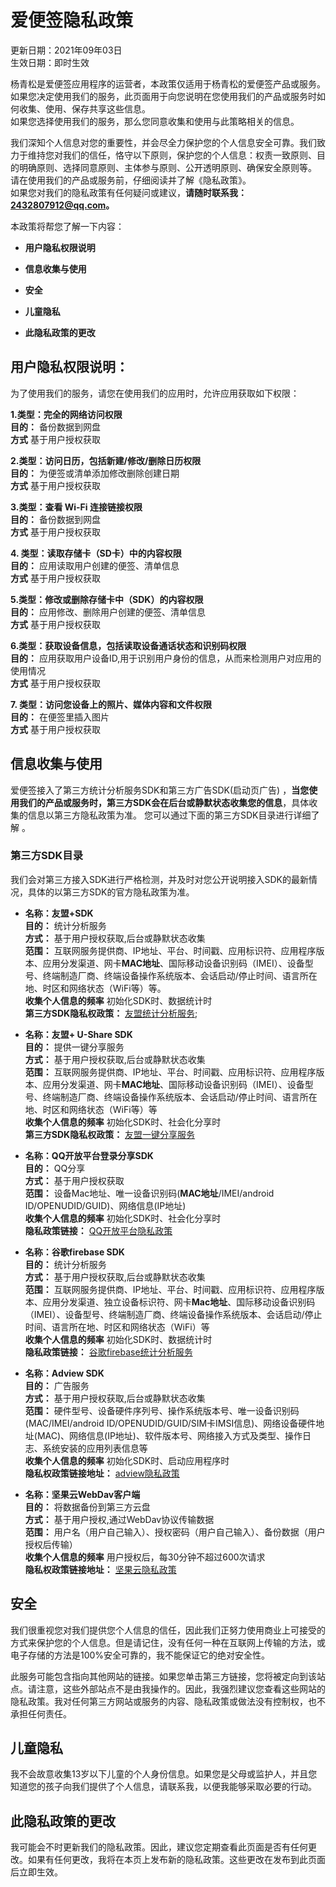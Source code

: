 # 爱便签隐私政策           
             
更新日期：2021年09年03日            
生效日期：即时生效          
             
杨青松是爱便签应用程序的运营者，本政策仅适用于杨青松的爱便签产品或服务。如果您决定使用我们的服务，此页面用于向您说明在您使用我们的产品或服务时如何收集、使用、保存共享这些信息。             
如果您选择使用我们的服务，那么您同意收集和使用与此策略相关的信息。 

我们深知个人信息对您的重要性，并会尽全力保护您的个人信息安全可靠。我们致力于维持您对我们的信任，恪守以下原则，保护您的个人信息：权责一致原则、目的明确原则、选择同意原则、主体参与原则、公开透明原则、确保安全原则等。          
请在使用我们的产品或服务前，仔细阅读并了解《隐私政策》。         
如果您对我们的隐私政策有任何疑问或建议，**请随时联系我：2432807912@qq.com。**    

       
本政策将帮您了解一下内容：  

* **用户隐私权限说明**  

* **信息收集与使用**  

* **安全**  

* **儿童隐私**  

* **此隐私政策的更改**            

           
                 
## 用户隐私权限说明：              
            
为了使用我们的服务，请您在使用我们的应用时，允许应用获取如下权限：  

**1.类型：完全的网络访问权限**          
**目的：** 备份数据到网盘          
**方式** 基于用户授权获取

**2.类型：访问日历，包括新建/修改/删除日历权限**         
**目的：** 为便签或清单添加修改删除创建日期             
**方式** 基于用户授权获取         
        
**3.类型：查看 Wi-Fi 连接链接权限**             
**目的：** 备份数据到网盘            
**方式** 基于用户授权获取           
         
**4. 类型：读取存储卡（SD卡）中的内容权限**           
**目的：**  应用读取用户创建的便签、清单信息               
**方式** 基于用户授权获取

**5.类型：修改或删除存储卡中（SDK）的内容权限**            
**目的：** 应用修改、删除用户创建的便签、清单信息       
**方式** 基于用户授权获取          

**6.类型：获取设备信息，包括读取设备通话状态和识别码权限**              
**目的：** 应用获取用户设备ID,用于识别用户身份的信息，从而来检测用户对应用的使用情况              
**方式** 基于用户授权获取

**7. 类型：访问您设备上的照片、媒体内容和文件权限**          
**目的：** 在便签里插入图片        
**方式** 基于用户授权获取          
        
                 
                      
## 信息收集与使用               
                
爱便签接入了第三方统计分析服务SDK和第三方广告SDK(启动页广告) ，**当您使用我们的产品或服务时，第三方SDK会在后台或静默状态收集您的信息**，具体收集的信息以第三方隐私政策为准。 您可以通过下面的第三方SDK目录进行详细了解 。

### 第三方SDK目录 ####        
我们会对第三方接入SDK进行严格检测，并及时对您公开说明接入SDK的最新情况，具体的以第三方SDK的官方隐私政策为准。
       
* **名称：友盟+SDK**             
**目的：** 统计分析服务                
**方式：** 基于用户授权获取,后台或静默状态收集                  
**范围：** 互联网服务提供商、IP地址、平台、时间戳、应用标识符、应用程序版本、应用分发渠道、网卡**MAC地址**、国际移动设备识别码（IMEI）、设备型号、终端制造厂商、终端设备操作系统版本、会话启动/停止时间、语言所在地、时区和网络状态（WiFi等）等。           
**收集个人信息的频率** 初始化SDK时、数据统计时           
**第三方SDK隐私权政策：** [友盟统计分析服务](https://www.umeng.com/policy);       
         
* **名称：友盟+ U-Share SDK**             
**目的：** 提供一键分享服务            
**方式：** 基于用户授权获取,后台或静默状态收集                
**范围：** 互联网服务提供商、IP地址、平台、时间戳、应用标识符、应用程序版本、应用分发渠道、网卡**MAC地址**、国际移动设备识别码（IMEI）、设备型号、终端制造厂商、终端设备操作系统版本、会话启动/停止时间、语言所在地、时区和网络状态（WiFi等）等            
**收集个人信息的频率** 初始化SDK时、社会化分享时        
**第三方SDK隐私权政策：** [友盟一键分享服务](https://www.umeng.com/policy)        
       
* **名称：QQ开放平台登录分享SDK**          
**目的：** QQ分享                 
**方式：** 基于用户授权获取           
**范围：** 设备Mac地址、唯一设备识别码(**MAC地址**/IMEI/android ID/OPENUDID/GUID)、网络信息(IP地址)            
**收集个人信息的频率** 初始化SDK时、社会化分享时             
**隐私政策链接：** [QQ开放平台隐私政策](https://ti.qq.com/agreement)  
          
* **名称：谷歌firebase SDK**     
**目的：** 统计分析服务            
**方式：** 基于用户授权获取,后台或静默状态收集                   
**范围：** 互联网服务提供商、IP地址、平台、时间戳、应用标识符、应用程序版本、应用分发渠道、独立设备标识符、网卡**Mac地址**、国际移动设备识别码（IMEI）、设备型号、终端制造厂商、终端设备操作系统版本、会话启动/停止时间、语言所在地、时区和网络状态（WiFi）等             
**收集个人信息的频率** 初始化SDK时、数据统计时           
**隐私政策链接：** [谷歌firebase统计分析服务](https://policies.google.cn/privacy)        
     
* **名称：Adview SDK**            
**目的：** 广告服务                 
**方式：** 基于用户授权获取,后台或静默状态收集              
**范围：** 硬件型号、设备硬件序列号、操作系统版本号、唯一设备识别码(MAC/IMEI/android ID/OPENUDID/GUID/SIM卡IMSI信息)、网络设备硬件地址(MAC)、网络信息(IP地址)、软件版本号、网络接入方式及类型、操作日志、系统安装的应用列表信息等               
**收集个人信息的频率** 初始化SDK时、启动应用程序时         
**隐私权政策链接地址：** [adview隐私政策](http://adview.cn/about/company) 

* **名称：坚果云WebDav客户端**            
**目的：** 将数据备份到第三方云盘                 
**方式：** 基于用户授权,通过WebDav协议传输数据           
**范围：** 用户名（用户自己输入）、授权密码（用户自己输入）、备份数据（用户授权后传输）              
**收集个人信息的频率** 用户授权后，每30分钟不超过600次请求         
**隐私权政策链接地址：** [坚果云隐私政策](https://help.jianguoyun.com/?p=3961)  
      

                         
## 安全

我们很重视您对我们提供您个人信息的信任，因此我们正努力使用商业上可接受的方式来保护您的个人信息。但是请记住，没有任何一种在互联网上传输的方法，或电子存储的方法是100%安全可靠的，我不能保证它的绝对安全性。             
          
此服务可能包含指向其他网站的链接。如果您单击第三方链接，您将被定向到该站点。请注意，这些外部站点不是由我操作的。因此，我强烈建议您查看这些网站的隐私政策。我对任何第三方网站或服务的内容、隐私政策或做法没有控制权，也不承担任何责任。  
           
                        
                                 
## 儿童隐私

我不会故意收集13岁以下儿童的个人身份信息。如果您是父母或监护人，并且您知道您的孩子向我们提供了个人信息，请联系我，以便我能够采取必要的行动。  
             
                        
                                
## 此隐私政策的更改

我可能会不时更新我们的隐私政策。因此，建议您定期查看此页面是否有任何更改。如果有任何更改，我将在本页上发布新的隐私政策。这些更改在发布到此页面后立即生效。
